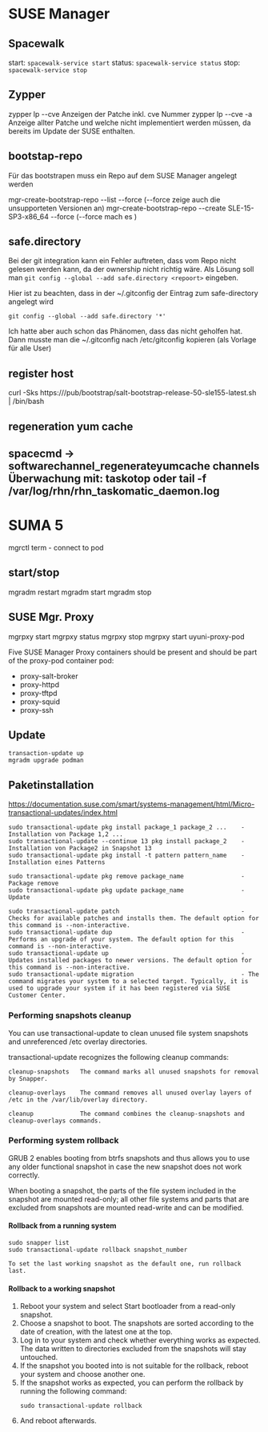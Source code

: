 # SUSE Manager


## Spacewalk
start: `spacewalk-service start`
status: `spacewalk-service status`
stop: `spacewalk-service stop`


## Zypper


zypper lp --cve      Anzeigen der Patche inkl. cve Nummer
zypper lp --cve -a   Anzeige allter Patche und welche nicht implementiert werden müssen, da bereits im Update der SUSE enthalten.

## bootstap-repo

Für das bootstrapen muss ein Repo auf dem SUSE Manager angelegt werden

mgr-create-bootstrap-repo --list --force   (--force zeige auch die unsupporteten Versionen an)
mgr-create-bootstrap-repo --create SLE-15-SP3-x86_64 --force  (--force mach es )


## safe.directory

Bei der git integration kann ein Fehler auftreten, dass vom Repo nicht gelesen werden kann, da der ownership nicht richtig wäre. 
Als Lösung soll man `git config --global --add safe.directory <repoort>` eingeben. 

Hier ist zu beachten, dass in der ~/.gitconfig der Eintrag zum safe-directory angelegt wird

`git config --global --add safe.directory '*'`

Ich hatte aber auch schon das Phänomen, dass das nicht geholfen hat. Dann musste man die ~/.gitconfig nach /etc/gitconfig kopieren (als Vorlage für alle User)


## register host
curl -Sks https://<url>/pub/bootstrap/salt-bootstrap-release-50-sle155-latest.sh | /bin/bash


## regeneration yum cache

spacecmd -> softwarechannel_regenerateyumcache channels
Überwachung mit: taskotop oder tail -f /var/log/rhn/rhn_taskomatic_daemon.log
------------------
# SUMA 5

mgrctl term  - connect to pod

## start/stop
mgradm restart
mgradm start
mgradm stop

## SUSE Mgr. Proxy

mgrpxy start
mgrpxy status
mgrpxy stop
mgrpxy start uyuni-proxy-pod


Five SUSE Manager Proxy containers should be present and should be part of the proxy-pod container pod:
* proxy-salt-broker
* proxy-httpd
* proxy-tftpd
* proxy-squid
* proxy-ssh


## Update

```
transaction-update up
mgradm upgrade podman
```

## Paketinstallation
https://documentation.suse.com/smart/systems-management/html/Micro-transactional-updates/index.html

```
sudo transactional-update pkg install package_1 package_2 ...    - Installation von Package 1,2 ...
sudo transactional-update --continue 13 pkg install package_2    - Installation von Package2 in Snapshot 13
sudo transactional-update pkg install -t pattern pattern_name    - Installation eines Patterns

sudo transactional-update pkg remove package_name                - Package remove
sudo transactional-update pkg update package_name                - Update

sudo transactional-update patch                                  - Checks for available patches and installs them. The default option for this command is --non-interactive.
sudo transactional-update dup                                    - Performs an upgrade of your system. The default option for this command is --non-interactive.
sudo transactional-update up                                     - Updates installed packages to newer versions. The default option for this command is --non-interactive.
sudo transactional-update migration                              - The command migrates your system to a selected target. Typically, it is used to upgrade your system if it has been registered via SUSE Customer Center.
```

### Performing snapshots cleanup

You can use transactional-update to clean unused file system snapshots and unreferenced /etc overlay directories.

transactional-update recognizes the following cleanup commands:

```
cleanup-snapshots   The command marks all unused snapshots for removal by Snapper.

cleanup-overlays    The command removes all unused overlay layers of /etc in the /var/lib/overlay directory.

cleanup             The command combines the cleanup-snapshots and cleanup-overlays commands.
```

### Performing system rollback

GRUB 2 enables booting from btrfs snapshots and thus allows you to use any older functional snapshot in case the new snapshot does not work correctly.

When booting a snapshot, the parts of the file system included in the snapshot are mounted read-only; all other file systems and parts that are excluded from snapshots are mounted read-write and can be modified.

#### Rollback from a running system

```
sudo snapper list
sudo transactional-update rollback snapshot_number

To set the last working snapshot as the default one, run rollback last.
``` 

#### Rollback to a working snapshot

1. Reboot your system and select Start bootloader from a read-only snapshot.
2. Choose a snapshot to boot. The snapshots are sorted according to the date of creation, with the latest one at the top.
3. Log in to your system and check whether everything works as expected. The data written to directories excluded from the snapshots will stay untouched.
4. If the snapshot you booted into is not suitable for the rollback, reboot your system and choose another one.
5. If the snapshot works as expected, you can perform the rollback by running the following command:
    ```
    sudo transactional-update rollback
    ```
6. And reboot afterwards.

